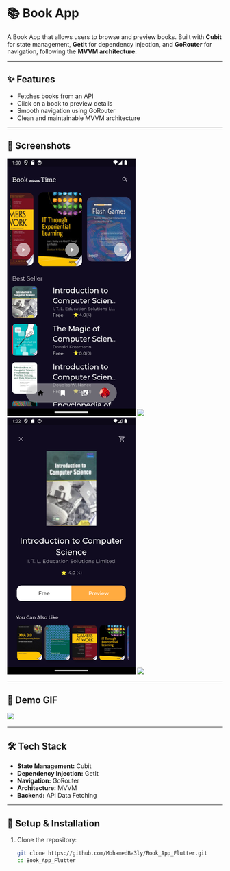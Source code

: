 # 📚 Book App

A Book App that allows users to browse and preview books. Built with **Cubit** for state management, **GetIt** for dependency injection, and **GoRouter** for navigation, following the **MVVM architecture**.

---

## ✨ Features
- Fetches books from an API
- Click on a book to preview details
- Smooth navigation using GoRouter
- Clean and maintainable MVVM architecture

---

## 📸 Screenshots
<img src="assets/images/Screenshot_20250313_010055.png" width="300"/> <img src="screenshots/book_preview.png" width="300"/>  
<img src="assets/images/Screenshot_20250313_010219.png" width="300"/> <img src="screenshots/book_preview.png" width="300"/> 

---

## 🎥 Demo GIF
<img src="assets/images/book.gif" width="400"/>  

---

## 🛠️ Tech Stack
- **State Management:** Cubit
- **Dependency Injection:** GetIt
- **Navigation:** GoRouter
- **Architecture:** MVVM
- **Backend:** API Data Fetching

---

## 🚀 Setup & Installation
1. Clone the repository:
   ```sh
   git clone https://github.com/MohamedBa3ly/Book_App_Flutter.git
   cd Book_App_Flutter


